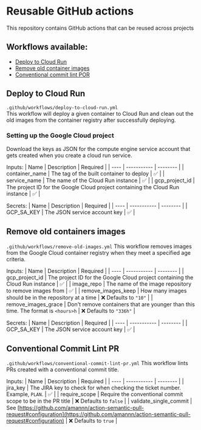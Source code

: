 # Reusable GitHub actions

This repository contains GitHub actions that can be reused across projects

## Workflows available:

- [Deploy to Cloud Run](#deploy-to-cloud-run)
- [Remove old container images](#remove-old-containers-images)
- [Conventional commit lint POR](#conventional-commit-lint-pr)

## Deploy to Cloud Run

`.github/workflows/deploy-to-cloud-run.yml` <br>
This workflow will deploy a given container to Cloud Run and clean out the old images from the container registry after successfully deploying.

### Setting up the Google Cloud project

Download the keys as JSON for the compute engine service account that gets created when you create a cloud run service.

Inputs:
| Name | Description | Required |
| ---- | ----------- | -------- |
| container_name | The tag of the built container to deploy | ✅ |
| service_name | The name of the Cloud Run instance | ✅ |
| gcp_project_id | The project ID for the Google Cloud project containing the Cloud Run instance | ✅ |

Secrets:
| Name | Description | Required |
| ---- | ----------- | -------- |
| GCP_SA_KEY | The JSON service account key | ✅ |

## Remove old containers images

`.github/workflows/remove-old-images.yml`
This workflow removes images from the Google Cloud container registry when they meet a specified age criteria.

Inputs:
| Name | Description | Required |
| ---- | ----------- | -------- |
| gcp_project_id | The project ID for the Google Cloud project containing the Cloud Run instance | ✅ |
| image_repo | The name of the image repository to remove images from | ✅ |
| remove_images_keep | How many images should be in the repository at a time | ❌ Defaults to `"10"` |
| remove_images_grace | Don't remove containers that are younger than this time. The format is `<hours>h` | ❌ Defaults to `"336h"` |

Secrets:
| Name | Description | Required |
| ---- | ----------- | -------- |
| GCP_SA_KEY | The JSON service account key | ✅ |

## Conventional Commit Lint PR

`.github/workflows/conventional-commit-lint-pr.yml`
This workflow lints PRs created with a conventional commit title.

Inputs:
| Name | Description | Required |
| ---- | ----------- | -------- |
| jira_key | The JIRA key to check for when checking the ticket number. Example, `PLAN`. | ✅ |
| require_scope | Require the conventional commit scope to be in the PR title | ❌ Defaults to `false` |
| validate_single_commit | See [https://github.com/amannn/action-semantic-pull-request#configuration](https://github.com/amannn/action-semantic-pull-request#configuration) | ❌ Defaults to `true` |
